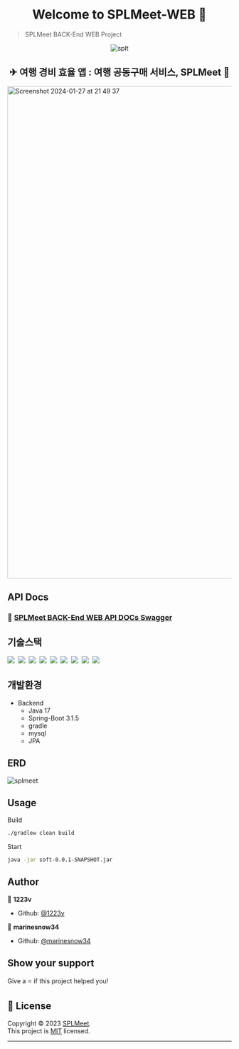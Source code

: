 <h1 align="center">Welcome to SPLMeet-WEB 👋</h1>

> SPLMeet BACK-End WEB Project

<div align="center">
	
![splt](https://github.com/SPLMeet/SPLMeetBackend/assets/50243183/6b3c5c32-595a-431f-a26f-cd86b0587772)
</div>




  
</div>
<h2 align=center>✈ 여행 경비 효율 앱 : 여행 공동구매 서비스, SPLMeet 🚅</h2>
<img width="1103" alt="Screenshot 2024-01-27 at 21 49 37" src="https://github.com/SPLMeet/SPLMeetBackend/assets/50243183/8afde38c-d2cc-4f61-8a96-cd2711df868d">

<div align=center>
  
</div>



## API Docs

### 💎 [SPLMeet BACK-End WEB API DOCs Swagger](https://docs.google.com/spreadsheets/d/1lrVwWv76uEyG5XWWjuCfm_nFn9lmmEo6/edit#gid=990061567)
## 기술스택

<p>
	<img src="https://img.shields.io/badge/-Java-red"/>&nbsp
	<img src="https://img.shields.io/badge/-JPA-red"/>&nbsp
	<img src="https://img.shields.io/badge/-Spring_Boot-green"/>&nbsp
  	<img src="https://img.shields.io/badge/-MySQL-orange"/>&nbsp
  	<img src="https://img.shields.io/badge/-JWT-blue"/>&nbsp
	<img src="https://img.shields.io/badge/-Swagger-black"/>&nbsp
	<img src="https://img.shields.io/badge/-SpringSecurity-green"/>&nbsp
	<img src="https://img.shields.io/badge/-AWS-orange"/>&nbsp
  	<img src="https://img.shields.io/badge/-Nginx-red"/>&nbsp
</p>

## 개발환경

- Backend
  - Java 17
  - Spring-Boot 3.1.5
  - gradle
  - mysql
  - JPA
## ERD
![splmeet](https://github.com/SPLMeet/SPLMeetBackend/assets/50243183/e4cfc400-93d4-4fb7-be9f-f54404578904)



## Usage

Build
```sh
./gradlew clean build
```

Start
```sh
java -jar soft-0.0.1-SNAPSHOT.jar
```

## Author

👤 **1223v**
* Github: [@1223v](https://github.com/1223v)
  
👤 **marinesnow34**
* Github: [@marinesnow34](https://github.com/marinesnow34)


## Show your support

Give a ⭐️ if this project helped you!

	
## 📝 License

Copyright © 2023 [SPLMeet](https://github.com/SPLMeet).<br />
This project is [MIT](https://github.com/SPLMeet/SPLMeetBackend/blob/main/LICENSE) licensed.

***
